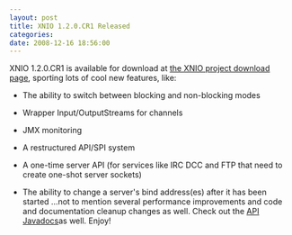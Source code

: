 ```yaml
---
layout: post
title: XNIO 1.2.0.CR1 Released
categories: 
date: 2008-12-16 18:56:00
---
```

 XNIO 1.2.0.CR1 is available for download at <a href="http://www.jboss.org/xnio/downloads/">the XNIO project download page</a>, sporting lots of cool new features, like:

* The ability to switch between blocking and non\-blocking modes

* Wrapper Input/OutputStreams for channels

* JMX monitoring

* A restructured API/SPI system

* A one\-time server API (for services like IRC DCC and FTP that need to create one\-shot server sockets)

* The ability to change a server's bind address(es) after it has been started ...not to mention several performance improvements and code and documentation cleanup changes as well. Check out the <a href="http://docs.jboss.org/xnio/1.2.0.CR1/api/">API Javadocs</a>as well. Enjoy!